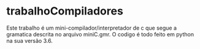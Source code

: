# trabalhoCompiladores
Este trabalho é um mini-compilador/interpretador de c que segue a gramatica descrita no arquivo miniC.gmr.
O codigo é todo feito em python na sua versão 3.6.
